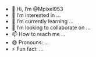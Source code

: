 - 👋 Hi, I’m @Mpixel953
- 👀 I’m interested in ...
- 🌱 I’m currently learning ...
- 💞️ I’m looking to collaborate on ...
- 📫 How to reach me ...
- 😄 Pronouns: ...
- ⚡ Fun fact: ...

<!---
Mpixel953/Mpixel953 is a ✨ special ✨ repository because its `README.md` (this file) appears on your GitHub profile.
You can click the Preview link to take a look at your changes.
--->

